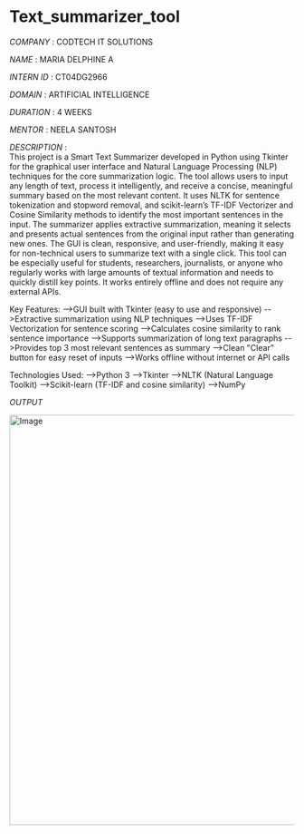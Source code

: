 # Text_summarizer_tool

*COMPANY* : CODTECH IT SOLUTIONS

*NAME* : MARIA DELPHINE A

*INTERN ID* : CT04DG2966

*DOMAIN* : ARTIFICIAL INTELLIGENCE

*DURATION* : 4 WEEKS

*MENTOR* : NEELA SANTOSH

*DESCRIPTION*  :   
This project is a Smart Text Summarizer developed in Python using Tkinter for the graphical user interface and Natural Language Processing (NLP) techniques for the core summarization logic. The tool allows users to input any length of text, process it intelligently, and receive a concise, meaningful summary based on the most relevant content. It uses NLTK for sentence tokenization and stopword removal, and scikit-learn’s TF-IDF Vectorizer and Cosine Similarity methods to identify the most important sentences in the input. The summarizer applies extractive summarization, meaning it selects and presents actual sentences from the original input rather than generating new ones. The GUI is clean, responsive, and user-friendly, making it easy for non-technical users to summarize text with a single click. This tool can be especially useful for students, researchers, journalists, or anyone who regularly works with large amounts of textual information and needs to quickly distill key points. It works entirely offline and does not require any external APIs.

Key Features:
-->GUI built with Tkinter (easy to use and responsive)
-->Extractive summarization using NLP techniques
-->Uses TF-IDF Vectorization for sentence scoring
-->Calculates cosine similarity to rank sentence importance
-->Supports summarization of long text paragraphs
-->Provides top 3 most relevant sentences as summary
-->Clean "Clear" button for easy reset of inputs
-->Works offline without internet or API calls

Technologies Used:
-->Python 3
-->Tkinter
-->NLTK (Natural Language Toolkit)
-->Scikit-learn (TF-IDF and cosine similarity)
-->NumPy

*OUTPUT*

<img width="961" height="724" alt="Image" src="https://github.com/user-attachments/assets/d49345f8-d2b8-41b9-8a9e-5f5f05b7a304" />

